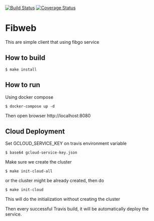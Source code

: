 [![Build Status](https://travis-ci.org/uudashr/fibweb.svg?branch=master)](https://travis-ci.org/uudashr/fibweb)
[![Coverage Status](https://coveralls.io/repos/github/uudashr/fibweb/badge.svg?branch=master)](https://coveralls.io/github/uudashr/fibweb?branch=master)

# Fibweb
This are simple client that using fibgo service

## How to build
```shell
$ make install
```

## How to run
Using docker compose
```shell
$ docker-compose up -d
```

Then open browser http://localhost:8080

## Cloud Deployment
Set GCLOUD_SERVICE_KEY on travis environment variable
```shell
$ base64 gcloud-service-key.json
```

Make sure we create the cluster
```shell
$ make init-cloud-all
```

or the cluster might be already created, then do
```shell
$ make init-cloud
```
This will do the initialization without creating the cluster

Then every successful Travis build, it will be automatically deploy the service.
